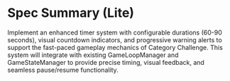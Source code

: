 # Spec Summary (Lite)

Implement an enhanced timer system with configurable durations (60-90 seconds), visual countdown indicators, and progressive warning alerts to support the fast-paced gameplay mechanics of Category Challenge. This system will integrate with existing GameLoopManager and GameStateManager to provide precise timing, visual feedback, and seamless pause/resume functionality.